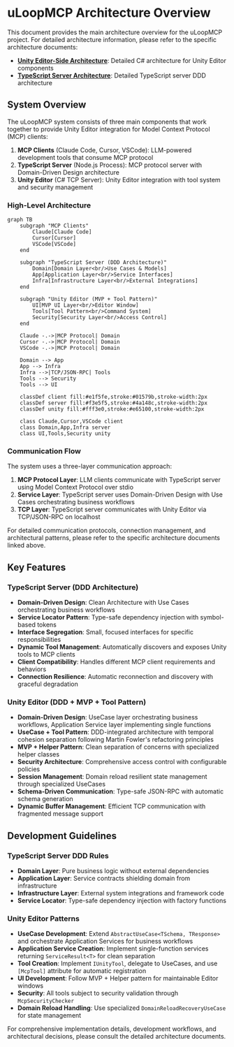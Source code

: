 # uLoopMCP Architecture Overview

This document provides the main architecture overview for the uLoopMCP project. For detailed architecture information, please refer to the specific architecture documents:

- **[Unity Editor-Side Architecture](ARCHITECTURE_Unity.md)**: Detailed C# architecture for Unity Editor components
- **[TypeScript Server Architecture](ARCHITECTURE_TypeScript.md)**: Detailed TypeScript server DDD architecture

## System Overview

The uLoopMCP system consists of three main components that work together to provide Unity Editor integration for Model Context Protocol (MCP) clients:

1. **MCP Clients** (Claude Code, Cursor, VSCode): LLM-powered development tools that consume MCP protocol
2. **TypeScript Server** (Node.js Process): MCP protocol server with Domain-Driven Design architecture
3. **Unity Editor** (C# TCP Server): Unity Editor integration with tool system and security management

### High-Level Architecture

```mermaid
graph TB
    subgraph "MCP Clients"
        Claude[Claude Code]
        Cursor[Cursor]
        VSCode[VSCode]
    end
    
    subgraph "TypeScript Server (DDD Architecture)"
        Domain[Domain Layer<br/>Use Cases & Models]
        App[Application Layer<br/>Service Interfaces]
        Infra[Infrastructure Layer<br/>External Integrations]
    end
    
    subgraph "Unity Editor (MVP + Tool Pattern)"
        UI[MVP UI Layer<br/>Editor Window]
        Tools[Tool Pattern<br/>Command System]
        Security[Security Layer<br/>Access Control]
    end
    
    Claude -.->|MCP Protocol| Domain
    Cursor -.->|MCP Protocol| Domain
    VSCode -.->|MCP Protocol| Domain
    
    Domain --> App
    App --> Infra
    Infra -->|TCP/JSON-RPC| Tools
    Tools --> Security
    Tools --> UI
    
    classDef client fill:#e1f5fe,stroke:#01579b,stroke-width:2px
    classDef server fill:#f3e5f5,stroke:#4a148c,stroke-width:2px
    classDef unity fill:#fff3e0,stroke:#e65100,stroke-width:2px
    
    class Claude,Cursor,VSCode client
    class Domain,App,Infra server
    class UI,Tools,Security unity
```

### Communication Flow

The system uses a three-layer communication approach:

1. **MCP Protocol Layer**: LLM clients communicate with TypeScript server using Model Context Protocol over stdio
2. **Service Layer**: TypeScript server uses Domain-Driven Design with Use Cases orchestrating business workflows
3. **TCP Layer**: TypeScript server communicates with Unity Editor via TCP/JSON-RPC on localhost

For detailed communication protocols, connection management, and architectural patterns, please refer to the specific architecture documents linked above.

## Key Features

### TypeScript Server (DDD Architecture)
- **Domain-Driven Design**: Clean Architecture with Use Cases orchestrating business workflows
- **Service Locator Pattern**: Type-safe dependency injection with symbol-based tokens
- **Interface Segregation**: Small, focused interfaces for specific responsibilities
- **Dynamic Tool Management**: Automatically discovers and exposes Unity tools to MCP clients
- **Client Compatibility**: Handles different MCP client requirements and behaviors
- **Connection Resilience**: Automatic reconnection and discovery with graceful degradation

### Unity Editor (DDD + MVP + Tool Pattern)
- **Domain-Driven Design**: UseCase layer orchestrating business workflows, Application Service layer implementing single functions
- **UseCase + Tool Pattern**: DDD-integrated architecture with temporal cohesion separation following Martin Fowler's refactoring principles
- **MVP + Helper Pattern**: Clean separation of concerns with specialized helper classes
- **Security Architecture**: Comprehensive access control with configurable policies
- **Session Management**: Domain reload resilient state management through specialized UseCases
- **Schema-Driven Communication**: Type-safe JSON-RPC with automatic schema generation
- **Dynamic Buffer Management**: Efficient TCP communication with fragmented message support

## Development Guidelines

### TypeScript Server DDD Rules
- **Domain Layer**: Pure business logic without external dependencies
- **Application Layer**: Service contracts shielding domain from infrastructure
- **Infrastructure Layer**: External system integrations and framework code
- **Service Locator**: Type-safe dependency injection with factory functions

### Unity Editor Patterns
- **UseCase Development**: Extend `AbstractUseCase<TSchema, TResponse>` and orchestrate Application Services for business workflows
- **Application Service Creation**: Implement single-function services returning `ServiceResult<T>` for clean separation
- **Tool Creation**: Implement `IUnityTool`, delegate to UseCases, and use `[McpTool]` attribute for automatic registration
- **UI Development**: Follow MVP + Helper pattern for maintainable Editor windows
- **Security**: All tools subject to security validation through `McpSecurityChecker`
- **Domain Reload Handling**: Use specialized `DomainReloadRecoveryUseCase` for state management

For comprehensive implementation details, development workflows, and architectural decisions, please consult the detailed architecture documents.